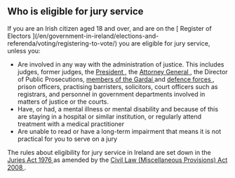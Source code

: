 ##  Who is eligible for jury service

If you are an Irish citizen aged 18 and over, and are on the [ Register of
Electors ](/en/government-in-ireland/elections-and-
referenda/voting/registering-to-vote/) you are eligible for jury service,
unless you:

  * Are involved in any way with the administration of justice. This includes judges, former judges, the [ President ](../../../government_in_ireland/the_president/president_introduction_to_the_president_of_ireland.html) , the [ Attorney General ](/en/government-in-ireland/how-government-works/national-government/the-attorney-general/) , the Director of Public Prosecutions, [ members of the Gardaí ](http://www.garda.ie/) and [ defence forces ](http://www.military.ie/) , prison officers, practising barristers, solicitors, court officers such as registrars, and personnel in government departments involved in matters of justice or the courts. 
  * Have, or had, a mental illness or mental disability and because of this are staying in a hospital or similar institution, or regularly attend treatment with a medical practitioner 
  * Are unable to read or have a long-term impairment that means it is not practical for you to serve on a jury 

The rules about eligibility for jury service in Ireland are set down in the [
Juries Act 1976
](http://www.irishstatutebook.ie/1976/en/act/pub/0004/index.html) as amended
by the [ Civil Law (Miscellaneous Provisions) Act 2008
](http://www.irishstatutebook.ie/2008/en/act/pub/0014/index.html) .

